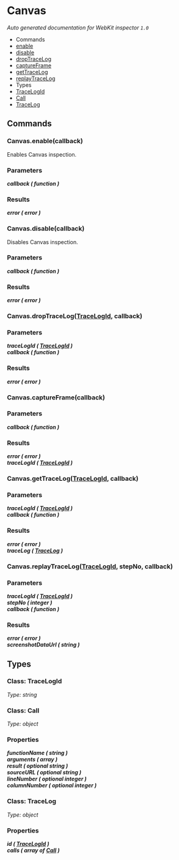 # Canvas

_Auto generated documentation for WebKit inspector `1.0`_

* Commands
 * [enable](#canvasenablecallback)
 * [disable](#canvasdisablecallback)
 * [dropTraceLog](#canvasdroptracelogtracelogid-callback)
 * [captureFrame](#canvascaptureframecallback)
 * [getTraceLog](#canvasgettracelogtracelogid-callback)
 * [replayTraceLog](#canvasreplaytracelogtracelogid-stepno-callback)
* Types
 * [TraceLogId](#class-tracelogid)
 * [Call](#class-call)
 * [TraceLog](#class-tracelog)


## Commands

### Canvas.enable(callback)

Enables Canvas inspection.

### Parameters

_**callback ( function )**_<br>

### Results

_**error ( error )**_<br>


### Canvas.disable(callback)

Disables Canvas inspection.

### Parameters

_**callback ( function )**_<br>

### Results

_**error ( error )**_<br>


### Canvas.dropTraceLog([TraceLogId](#class-tracelogid), callback)

### Parameters

_**traceLogId ( [TraceLogId](#class-tracelogid) )**_<br>
_**callback ( function )**_<br>

### Results

_**error ( error )**_<br>


### Canvas.captureFrame(callback)

### Parameters

_**callback ( function )**_<br>

### Results

_**error ( error )**_<br>
_**traceLogId ( [TraceLogId](#class-tracelogid) )**_<br>


### Canvas.getTraceLog([TraceLogId](#class-tracelogid), callback)

### Parameters

_**traceLogId ( [TraceLogId](#class-tracelogid) )**_<br>
_**callback ( function )**_<br>

### Results

_**error ( error )**_<br>
_**traceLog ( [TraceLog](#class-tracelog) )**_<br>


### Canvas.replayTraceLog([TraceLogId](#class-tracelogid), stepNo, callback)

### Parameters

_**traceLogId ( [TraceLogId](#class-tracelogid) )**_<br>
_**stepNo ( integer )**_<br>
_**callback ( function )**_<br>

### Results

_**error ( error )**_<br>
_**screenshotDataUrl ( string )**_<br>


## Types

### Class: TraceLogId

_Type: string_


### Class: Call

_Type: object_

### Properties

_**functionName ( string )**_<br>
_**arguments ( array )**_<br>
_**result ( optional string )**_<br>
_**sourceURL ( optional string )**_<br>
_**lineNumber ( optional integer )**_<br>
_**columnNumber ( optional integer )**_<br>


### Class: TraceLog

_Type: object_

### Properties

_**id ( [TraceLogId](#class-tracelogid) )**_<br>
_**calls ( array of [Call](#class-call) )**_<br>




